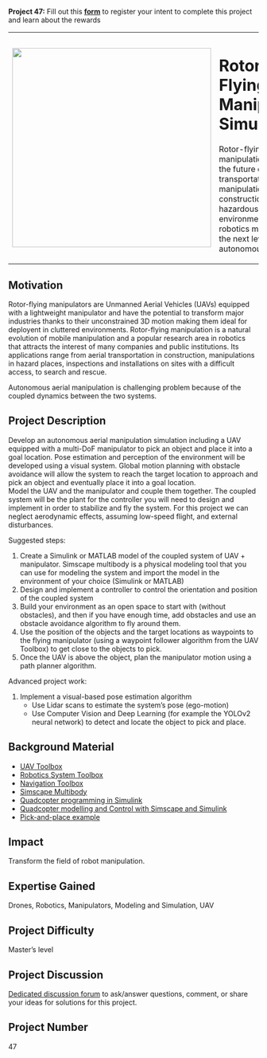 **Project 47:** Fill out this <strong>[form](https://forms.office.com/Pages/ResponsePage.aspx?id=ETrdmUhDaESb3eUHKx3B5lOTzSa_A6lPqq2LJKzvpM5UMTBZRkc4UTRETjFERVRDWllQRE40OUFSQS4u)</strong> to  register your intent to complete this project and learn about the rewards

<table>
<td><img src="https://gist.githubusercontent.com/robertogl/e0115dc303472a9cfd52bbbc8edb7665/raw/uav.png"  width=400 /></td>
<td><p><h1>Rotor-Flying Manipulator Simulation</h1></p>
<p>Rotor-flying manipulation will change the future of aerial transportation and manipulation in construction and hazardous environments. Take robotics manipulation to the next level with an autonomous UAV</p>
</table>

## Motivation

Rotor-flying manipulators are Unmanned Aerial Vehicles (UAVs) equipped
with a lightweight manipulator and have the potential to transform major
industries thanks to their unconstrained 3D motion making them ideal for deployent
in cluttered environments. Rotor-flying manipulation is a natural evolution
of mobile manipulation and a popular research area in robotics that
attracts the interest of many companies and public institutions. Its
applications range from aerial transportation in construction,
manipulations in hazard places, inspections and installations on sites
with a difficult access, to search and rescue.

Autonomous aerial manipulation is challenging problem because of the
coupled dynamics between the two systems.

## Project Description

Develop an autonomous aerial manipulation simulation including a UAV equipped with a multi-DoF manipulator to pick an object and place it into a goal location. Pose estimation and perception of the environment will be developed using a visual system. Global motion planning with obstacle avoidance will allow the system to reach the target location to approach and pick an object and eventually place it into a goal location.  
Model the UAV and the manipulator and couple them together. The coupled system will be the plant for the controller you will need to design and implement in order to stabilize and fly the system.
For this project we can neglect aerodynamic effects, assuming low-speed flight, and external disturbances. 

Suggested steps:

1.	Create a Simulink or MATLAB model of the coupled system of UAV + manipulator. Simscape multibody is a physical modeling tool that you can use for modeling the system and import the model in the environment of your choice (Simulink or MATLAB)
2.	Design and implement a controller to control the orientation and position of the coupled system 
3.	Build your environment as an open space to start with (without obstacles), and then if you have enough time, add obstacles and use an obstacle avoidance algorithm to fly around them.
4.	Use the position of the objects and the target locations as waypoints to the flying manipulator (using a waypoint follower algorithm from the UAV Toolbox) to get close to the objects to pick.
5.	Once the UAV is above the object, plan the manipulator motion using a path planner algorithm.

Advanced project work:

1. Implement a visual-based pose estimation algorithm
    -   Use Lidar scans to estimate the system’s pose (ego-motion) 
    -	Use Computer Vision and Deep Learning (for example the YOLOv2 neural network) to detect and locate the object to pick and place.


## Background Material

- [UAV Toolbox](https://www.mathworks.com/products/uav.html)
- [Robotics System Toolbox](https://www.mathworks.com/products/robotics.html)
- [Navigation Toolbox](https://www.mathworks.com/help/nav/getting-started-with-navigation-toolbox.html)
- [Simscape Multibody](https://www.mathworks.com/products/simmechanics.html)
- [Quadcopter programming in Simulink](https://www.mathworks.com/videos/programming-drones-with-simulink-1513024653640.html)
- [Quadcopter modelling and Control with Simscape and Simulink](https://www.mathworks.com/matlabcentral/fileexchange/44902-quadrotor-modelling-and-control-with-simmechanics?s_tid=srchtitle) 
- [Pick-and-place example](https://www.mathworks.com/help/robotics/examples/pick-and-place-workflow-using-stateflow.html)

## Impact

Transform the field of robot manipulation.

## Expertise Gained

Drones, Robotics, Manipulators, Modeling and Simulation, UAV

## Project Difficulty

Master’s level

## Project Discussion

[Dedicated discussion forum](https://github.com/mathworks/MathWorks-Excellence-in-Innovation/discussions/12) to ask/answer questions, comment, or share your ideas for solutions for this project.

## Project Number

47

